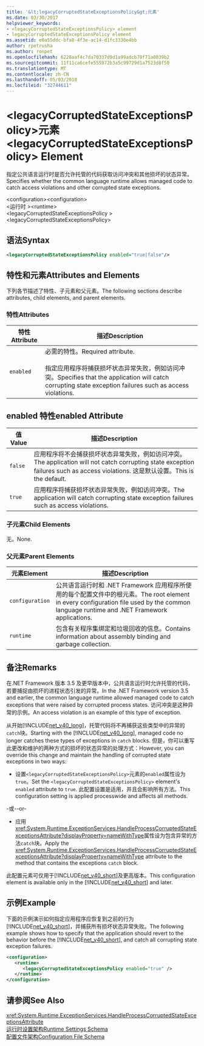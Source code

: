 ```yaml
---
title: '&lt;legacyCorruptedStateExceptionsPolicy&gt;元素'
ms.date: 03/30/2017
helpviewer_keywords:
- <legacyCorruptedStateExceptionsPolicy> element
- legacyCorruptedStateExceptionsPolicy element
ms.assetid: e0a55ddc-bfa8-4f3e-ac14-d1fc3330e4bb
author: rpetrusha
ms.author: ronpet
ms.openlocfilehash: 6228aaf4c7da70337d9d1a99adcb78f71a0039b2
ms.sourcegitcommit: 11f11ca6cefe555972b3a5c99729d1a7523d8f50
ms.translationtype: MT
ms.contentlocale: zh-CN
ms.lasthandoff: 05/03/2018
ms.locfileid: "32744611"
---
```

# <a name="ltlegacycorruptedstateexceptionspolicygt-element"></a><span data-ttu-id="07b23-102">&lt;legacyCorruptedStateExceptionsPolicy&gt;元素</span><span class="sxs-lookup"><span data-stu-id="07b23-102">&lt;legacyCorruptedStateExceptionsPolicy&gt; Element</span></span>
<span data-ttu-id="07b23-103">指定公共语言运行时是否允许托管的代码获取访问冲突和其他损坏的状态异常。</span><span class="sxs-lookup"><span data-stu-id="07b23-103">Specifies whether the common language runtime allows managed code to catch access violations and other corrupted state exceptions.</span></span>  
  
 <span data-ttu-id="07b23-104">\<configuration></span><span class="sxs-lookup"><span data-stu-id="07b23-104">\<configuration></span></span>  
<span data-ttu-id="07b23-105">\<运行时 ></span><span class="sxs-lookup"><span data-stu-id="07b23-105">\<runtime></span></span>  
<span data-ttu-id="07b23-106">\<legacyCorruptedStateExceptionsPolicy ></span><span class="sxs-lookup"><span data-stu-id="07b23-106">\<legacyCorruptedStateExceptionsPolicy></span></span>  
  
## <a name="syntax"></a><span data-ttu-id="07b23-107">语法</span><span class="sxs-lookup"><span data-stu-id="07b23-107">Syntax</span></span>  
  
```xml  
<legacyCorruptedStateExceptionsPolicy enabled="true|false"/>  
```  
  
## <a name="attributes-and-elements"></a><span data-ttu-id="07b23-108">特性和元素</span><span class="sxs-lookup"><span data-stu-id="07b23-108">Attributes and Elements</span></span>  
 <span data-ttu-id="07b23-109">下列各节描述了特性、子元素和父元素。</span><span class="sxs-lookup"><span data-stu-id="07b23-109">The following sections describe attributes, child elements, and parent elements.</span></span>  
  
### <a name="attributes"></a><span data-ttu-id="07b23-110">特性</span><span class="sxs-lookup"><span data-stu-id="07b23-110">Attributes</span></span>  
  
|<span data-ttu-id="07b23-111">特性</span><span class="sxs-lookup"><span data-stu-id="07b23-111">Attribute</span></span>|<span data-ttu-id="07b23-112">描述</span><span class="sxs-lookup"><span data-stu-id="07b23-112">Description</span></span>|  
|---------------|-----------------|  
|`enabled`|<span data-ttu-id="07b23-113">必需的特性。</span><span class="sxs-lookup"><span data-stu-id="07b23-113">Required attribute.</span></span><br /><br /> <span data-ttu-id="07b23-114">指定应用程序将捕获损坏状态异常失败，例如访问冲突。</span><span class="sxs-lookup"><span data-stu-id="07b23-114">Specifies that the application will catch corrupting state exception failures such as access violations.</span></span>|  
  
## <a name="enabled-attribute"></a><span data-ttu-id="07b23-115">enabled 特性</span><span class="sxs-lookup"><span data-stu-id="07b23-115">enabled Attribute</span></span>  
  
|<span data-ttu-id="07b23-116">值</span><span class="sxs-lookup"><span data-stu-id="07b23-116">Value</span></span>|<span data-ttu-id="07b23-117">描述</span><span class="sxs-lookup"><span data-stu-id="07b23-117">Description</span></span>|  
|-----------|-----------------|  
|`false`|<span data-ttu-id="07b23-118">应用程序将不会捕获损坏状态异常失败，例如访问冲突。</span><span class="sxs-lookup"><span data-stu-id="07b23-118">The application will not catch corrupting state exception failures such as access violations.</span></span> <span data-ttu-id="07b23-119">这是默认设置。</span><span class="sxs-lookup"><span data-stu-id="07b23-119">This is the default.</span></span>|  
|`true`|<span data-ttu-id="07b23-120">应用程序将捕获损坏状态异常失败，例如访问冲突。</span><span class="sxs-lookup"><span data-stu-id="07b23-120">The application will catch corrupting state exception failures such as access violations.</span></span>|  
  
### <a name="child-elements"></a><span data-ttu-id="07b23-121">子元素</span><span class="sxs-lookup"><span data-stu-id="07b23-121">Child Elements</span></span>  
 <span data-ttu-id="07b23-122">无。</span><span class="sxs-lookup"><span data-stu-id="07b23-122">None.</span></span>  
  
### <a name="parent-elements"></a><span data-ttu-id="07b23-123">父元素</span><span class="sxs-lookup"><span data-stu-id="07b23-123">Parent Elements</span></span>  
  
|<span data-ttu-id="07b23-124">元素</span><span class="sxs-lookup"><span data-stu-id="07b23-124">Element</span></span>|<span data-ttu-id="07b23-125">描述</span><span class="sxs-lookup"><span data-stu-id="07b23-125">Description</span></span>|  
|-------------|-----------------|  
|`configuration`|<span data-ttu-id="07b23-126">公共语言运行时和 .NET Framework 应用程序所使用的每个配置文件中的根元素。</span><span class="sxs-lookup"><span data-stu-id="07b23-126">The root element in every configuration file used by the common language runtime and .NET Framework applications.</span></span>|  
|`runtime`|<span data-ttu-id="07b23-127">包含有关程序集绑定和垃圾回收的信息。</span><span class="sxs-lookup"><span data-stu-id="07b23-127">Contains information about assembly binding and garbage collection.</span></span>|  
  
## <a name="remarks"></a><span data-ttu-id="07b23-128">备注</span><span class="sxs-lookup"><span data-stu-id="07b23-128">Remarks</span></span>  
 <span data-ttu-id="07b23-129">在.NET Framework 版本 3.5 及更早版本中，公共语言运行时允许托管的代码，若要捕捉由损坏的进程状态引发的异常。</span><span class="sxs-lookup"><span data-stu-id="07b23-129">In the .NET Framework version 3.5 and earlier, the common language runtime allowed managed code to catch exceptions that were raised by corrupted process states.</span></span> <span data-ttu-id="07b23-130">访问冲突是这种异常的示例。</span><span class="sxs-lookup"><span data-stu-id="07b23-130">An access violation is an example of this type of exception.</span></span>  
  
 <span data-ttu-id="07b23-131">从开始[!INCLUDE[net_v40_long](../../../../../includes/net-v40-long-md.md)]，托管代码将不再捕获这些类型中的异常的`catch`块。</span><span class="sxs-lookup"><span data-stu-id="07b23-131">Starting with the [!INCLUDE[net_v40_long](../../../../../includes/net-v40-long-md.md)], managed code no longer catches these types of exceptions in `catch` blocks.</span></span> <span data-ttu-id="07b23-132">但是，你可以重写此更改和维护的两种方式的损坏的状态异常的处理方式：</span><span class="sxs-lookup"><span data-stu-id="07b23-132">However, you can override this change and maintain the handling of corrupted state exceptions in two ways:</span></span>  
  
-   <span data-ttu-id="07b23-133">设置`<legacyCorruptedStateExceptionsPolicy>`元素的`enabled`属性设为`true`。</span><span class="sxs-lookup"><span data-stu-id="07b23-133">Set the `<legacyCorruptedStateExceptionsPolicy>` element's `enabled` attribute to `true`.</span></span> <span data-ttu-id="07b23-134">此配置设置是适用，并且会影响所有方法。</span><span class="sxs-lookup"><span data-stu-id="07b23-134">This configuration setting is applied processwide and affects all methods.</span></span>  
  
 <span data-ttu-id="07b23-135">-或-</span><span class="sxs-lookup"><span data-stu-id="07b23-135">-or-</span></span>  
  
-   <span data-ttu-id="07b23-136">应用<xref:System.Runtime.ExceptionServices.HandleProcessCorruptedStateExceptionsAttribute?displayProperty=nameWithType>属性设为包含异常的方法`catch`块。</span><span class="sxs-lookup"><span data-stu-id="07b23-136">Apply the <xref:System.Runtime.ExceptionServices.HandleProcessCorruptedStateExceptionsAttribute?displayProperty=nameWithType> attribute to the method that contains the exceptions `catch` block.</span></span>  
  
 <span data-ttu-id="07b23-137">此配置元素可仅用于[!INCLUDE[net_v40_short](../../../../../includes/net-v40-short-md.md)]及更高版本。</span><span class="sxs-lookup"><span data-stu-id="07b23-137">This configuration element is available only in the [!INCLUDE[net_v40_short](../../../../../includes/net-v40-short-md.md)] and later.</span></span>  
  
## <a name="example"></a><span data-ttu-id="07b23-138">示例</span><span class="sxs-lookup"><span data-stu-id="07b23-138">Example</span></span>  
 <span data-ttu-id="07b23-139">下面的示例演示如何指定应用程序应恢复到之前的行为[!INCLUDE[net_v40_short](../../../../../includes/net-v40-short-md.md)]，并捕获所有损坏状态异常失败。</span><span class="sxs-lookup"><span data-stu-id="07b23-139">The following example shows how to specify that the application should revert to the behavior before the [!INCLUDE[net_v40_short](../../../../../includes/net-v40-short-md.md)], and catch all corrupting state exception failures.</span></span>  
  
```xml  
<configuration>  
   <runtime>  
      <legacyCorruptedStateExceptionsPolicy enabled="true" />  
   </runtime>  
</configuration>  
```  
  
## <a name="see-also"></a><span data-ttu-id="07b23-140">请参阅</span><span class="sxs-lookup"><span data-stu-id="07b23-140">See Also</span></span>  
 <xref:System.Runtime.ExceptionServices.HandleProcessCorruptedStateExceptionsAttribute>  
 [<span data-ttu-id="07b23-141">运行时设置架构</span><span class="sxs-lookup"><span data-stu-id="07b23-141">Runtime Settings Schema</span></span>](../../../../../docs/framework/configure-apps/file-schema/runtime/index.md)  
 [<span data-ttu-id="07b23-142">配置文件架构</span><span class="sxs-lookup"><span data-stu-id="07b23-142">Configuration File Schema</span></span>](../../../../../docs/framework/configure-apps/file-schema/index.md)
